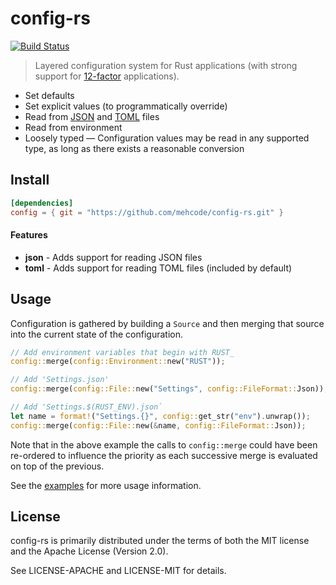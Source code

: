 # config-rs
[![Build Status](https://travis-ci.org/mehcode/config-rs.svg?branch=master)](https://travis-ci.org/mehcode/config-rs)
> Layered configuration system for Rust applications (with strong support for [12-factor] applications).

[12-factor]: https://12factor.net/config
 
 - Set defaults
 - Set explicit values (to programmatically override)
 - Read from [JSON] and [TOML] files
 - Read from environment
 - Loosely typed — Configuration values may be read in any supported type, as long as there exists a reasonable conversion

[JSON]: https://github.com/serde-rs/json
[TOML]: https://github.com/toml-lang/toml

## Install

```toml
[dependencies]
config = { git = "https://github.com/mehcode/config-rs.git" }
```

#### Features

 - **json** - Adds support for reading JSON files
 - **toml** - Adds support for reading TOML files (included by default)

## Usage

Configuration is gathered by building a `Source` and then merging that source into the 
current state of the configuration.

```rust
// Add environment variables that begin with RUST_
config::merge(config::Environment::new("RUST"));

// Add 'Settings.json'
config::merge(config::File::new("Settings", config::FileFormat::Json));

// Add 'Settings.$(RUST_ENV).json`
let name = format!("Settings.{}", config::get_str("env").unwrap());
config::merge(config::File::new(&name, config::FileFormat::Json));
```

Note that in the above example the calls to `config::merge` could have 
been re-ordered to influence the priority as each successive merge 
is evaluated on top of the previous.

See the [examples](https://github.com/mehcode/config-rs/tree/master/examples) for 
more usage information.

## License

config-rs is primarily distributed under the terms of both the MIT license and the Apache License (Version 2.0).

See LICENSE-APACHE and LICENSE-MIT for details.
